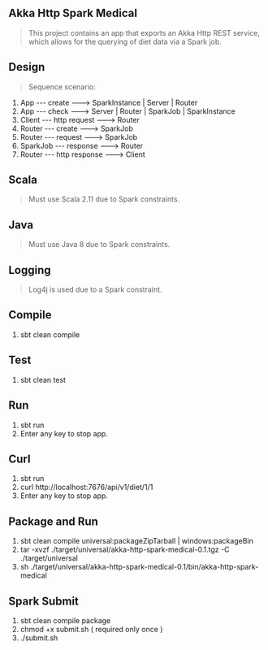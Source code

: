 Akka Http Spark Medical
-----------------------
>This project contains an app that exports an Akka Http REST service,
>which allows for the querying of diet data via a Spark job.

Design
------
>Sequence scenario:
1. App --- create ---> SparkInstance | Server | Router
2. App --- check ---> Server | Router | SparkJob | SparkInstance
3. Client --- http request ---> Router 
4. Router --- create ---> SparkJob
5. Router --- request ---> SparkJob
6. SparkJob --- response ---> Router
7. Router --- http response ---> Client

Scala
-----
>Must use Scala 2.11 due to Spark constraints.

Java
----
>Must use Java 8 due to Spark constraints.

Logging
-------
>Log4j is used due to a Spark constraint.

Compile
-------
1. sbt clean compile

Test
----
1. sbt clean test

Run
---
1. sbt run
2. Enter any key to stop app.

Curl
----
1. sbt run
2. curl http://localhost:7676/api/v1/diet/1/1
3. Enter any key to stop app.

Package and Run
---------------
1. sbt clean compile universal:packageZipTarball | windows:packageBin
2. tar -xvzf ./target/universal/akka-http-spark-medical-0.1.tgz -C ./target/universal
3. sh ./target/universal/akka-http-spark-medical-0.1/bin/akka-http-spark-medical

Spark Submit
------------
1. sbt clean compile package
2. chmod +x submit.sh ( required only once )
3. ./submit.sh
